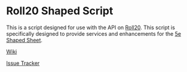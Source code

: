 # Roll20 Shaped Script
This is a script designed for use with the API on [Roll20](http://roll20.net). This script is specifically designed to provide services and enhancements for the [5e Shaped Sheet](https://github.com/mlenser/roll20-character-sheets/tree/master/5eShaped).

[Wiki](https://bitbucket.org/mlenser/5eshapedscript/wiki/Home)

[Issue Tracker](https://bitbucket.org/mlenser/5eshapedscript/issues?status=new&status=open)